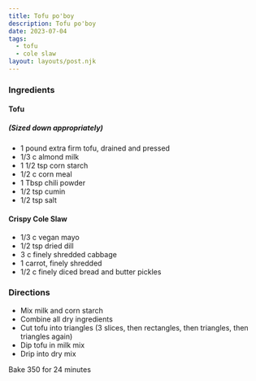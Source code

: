 ```yaml
---
title: Tofu po'boy
description: Tofu po'boy
date: 2023-07-04
tags:
  - tofu
  - cole slaw
layout: layouts/post.njk
---
```


### Ingredients

#### Tofu

##### (Sized down appropriately)

- 1 pound extra firm tofu, drained and pressed
- 1/3 c almond milk
- 1 1/2 tsp corn starch
- 1/2 c corn meal
- 1 Tbsp chili powder
- 1/2 tsp cumin
- 1/2 tsp salt

#### Crispy Cole Slaw

- 1/3 c vegan mayo
- 1/2 tsp dried dill
- 3 c finely shredded cabbage
- 1 carrot, finely shredded
- 1/2 c finely diced bread and butter pickles

### Directions

- Mix milk and corn starch
- Combine all dry ingredients
- Cut tofu into triangles (3 slices, then rectangles, then triangles, then triangles again)
- Dip tofu in milk mix
- Drip into dry mix

Bake 350 for 24 minutes
